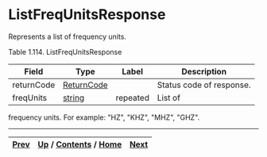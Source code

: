 
# ListFreqUnitsResponse

Represents a list of frequency units.

Table 1.114. ListFreqUnitsResponse

Field| Type| Label| Description  
---|---|---|---  
returnCode| [ReturnCode](ch01s04s04.md "Return Code")|  | Status code of response.  
freqUnits| [string](ch01s11.md "gRPC Scalar Value Types")| repeated| List of
frequency units. For example: "HZ", "KHZ", "MHZ", "GHZ".  
  
  

* * *

[Prev](ch01s06s15.md) | [Up](ch01s06s15.md) / [Contents](index.md) / [Home](../../index.htm)|  [Next](ch01s06s15s03.md)  
---|---|---


